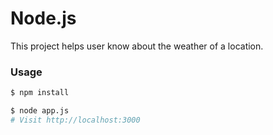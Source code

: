 # Node.js

This project helps user know about the weather of a location.

### Usage

```sh
$ npm install
```

```sh
$ node app.js
# Visit http://localhost:3000
```

